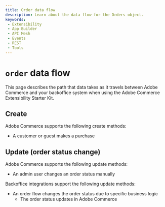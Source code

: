 ```yaml
---
title: Order data flow
description: Learn about the data flow for the Orders object.
keywords:
 - Extensibility
 - App Builder
 - API Mesh
 - Events
 - REST
 - Tools
---
```


# `order` data flow

This page describes the path that data takes as it travels between Adobe Commerce and your backoffice system when using the Adobe Commerce Extensibility Starter Kit.

## Create

Adobe Commerce supports the following create methods:

- A customer or guest makes a purchase

## Update (order status change)

Adobe Commerce supports the following update methods:

- An admin user changes an order status manually

Backoffice integrations support the following update methods:

- An order flow changes the order status due to specific business logic
  - The order status updates in Adobe Commerce
